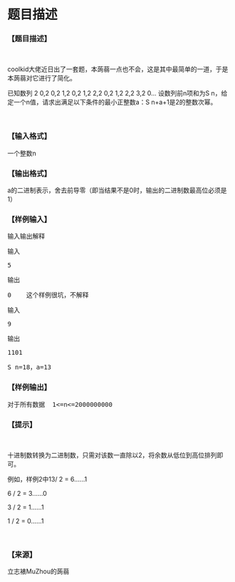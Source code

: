 # 题目描述


<h3>
【题目描述】
</h3>
<p>
<br/>
</p>
<p>
coolkid大佬近日出了一套题，本蒟蒻一点也不会，这是其中最简单的一道，于是本蒟蒻对它进行了简化。
</p>
<p>
已知数列 2 0,2 0,2 1,2 0,2 1,2 2,2 0,2 1,2 2,2 3,2 0... 设数列前n项和为S n，给定一个n值，请求出满足以下条件的最小正整数a：S n+a+1是2的整数次幂。
</p>
<p>
<br/>
</p>
<h3>
【输入格式】
</h3>
<p>
一个整数n
</p>
<h3>
【输出格式】
</h3>
<p>
a的二进制表示，舍去前导零（即当结果不是0时，输出的二进制数最高位必须是1）
</p>
<h3>
【样例输入】
</h3>
<pre>输入输出解释</pre>
<pre>输入
</pre>
<pre>5 </pre>
<pre>输出
</pre>
<pre>0    这个样例很坑，不解释</pre>
<pre>输入
</pre>
<pre>9</pre>
<pre>输出
</pre>
<pre>1101</pre>
<pre>S n=18，a=13</pre>
<h3>
【样例输出】
</h3>
<pre>对于所有数据  1&lt;=n&lt;=2000000000</pre>
<h3>
【提示】
</h3>
<p>
<br/>
</p>
<p>
十进制数转换为二进制数，只需对该数一直除以2，将余数从低位到高位排列即可。
</p>
<p>
例如，样例2中13/ 2 = 6......1
</p>
<p>
6 / 2 = 3......0
</p>
<p>
3 / 2 = 1......1
</p>
<p>
1 / 2 = 0......1
</p>
<p>
<br/>
</p>
<h3>
【来源】
</h3>
<p>
立志裱MuZhou的蒟蒻
</p>
